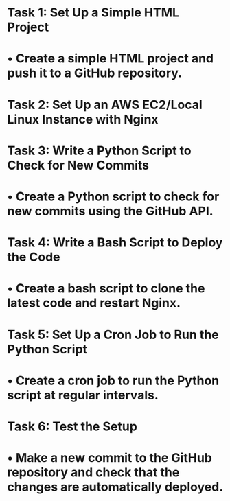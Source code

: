 <h1> Task 1: Set Up a Simple HTML Project <h1>  

•	Create a simple HTML project and push it to a GitHub repository. 

<h1> Task 2: Set Up an AWS EC2/Local Linux Instance with Nginx <h1>

<h1> Task 3: Write a Python Script to Check for New Commits <h1>

•	Create a Python script to check for new commits using the GitHub API.

<h1> Task 4: Write a Bash Script to Deploy the Code <h1>

•	Create a bash script to clone the latest code and restart Nginx.

<h1> Task 5: Set Up a Cron Job to Run the Python Script <h1>

•	Create a cron job to run the Python script at regular intervals.

<h1> Task 6: Test the Setup  <h1>

•	Make a new commit to the GitHub repository and check that the changes are automatically deployed. 
